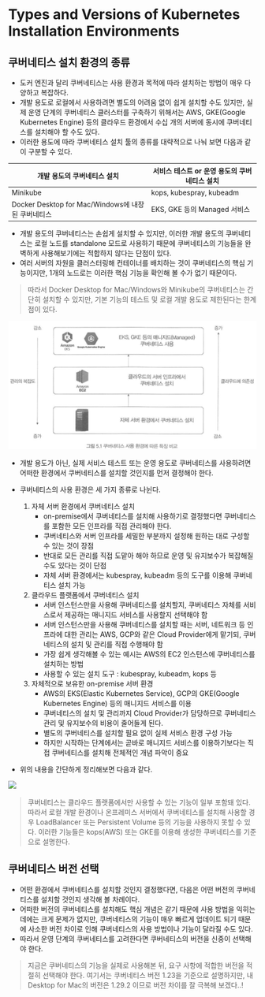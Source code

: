 # Types and Versions of Kubernetes Installation Environments

## 쿠버네티스 설치 환경의 종류
- 도커 엔진과 달리 쿠버네티스는 사용 환경과 목적에 따라 설치하는 방법이 매우 다양하고 복잡하다.
- 개발 용도로 로컬에서 사용하려면 별도의 어려움 없이 쉽게 설치할 수도 있지만, 실제 운영 단계의 쿠버네티스 클러스터를 구축하기 위해서는 AWS, GKE(Google Kubernetes Engine) 등의 클라우드 환경에서 수십 개의 서버에 동시에 쿠버네티스를 설치해야 할 수도 있다.
- 이러한 용도에 따라 쿠버네티스 설치 툴의 종류를 대략적으로 나눠 보면 다음과 같이 구분할 수 있다.

| 개발 용도의 쿠버네티스 설치 | 서비스 테스트 or 운영 용도의 쿠버네티스 설치 |
|----------|----------|
| Minikube | kops, kubespray, kubeadm  |
|Docker Desktop for Mac/Windows에 내장된 쿠버네티스|EKS, GKE 등의 Managed 서비스|

- 개발 용도의 쿠버네티스는 손쉽게 설치할 수 있지만, 이러한 개발 용도의 쿠버네티스는 로컬 노드를 standalone 모드로 사용하기 때문에 쿠버네티스의 기능들을 완벽하게 사용해보기에는 적합하지 않다는 단점이 있다.
- 여러 서버의 자원을 클러스터링해 컨테이너를 배치하는 것이 쿠버네티스의 핵심 기능이지만, 1개의 노드로는 이러한 핵심 기능을 확인해 볼 수가 없기 때문이다.

> 따라서 Docker Desktop for Mac/Windows와 Minikube의 쿠버네티스는 간단히 설치할 수 있지만, 기본 기능의 테스트 및
> 로컬 개발 용도로 제한된다는 한계점이 있다.

<img src="./img/그림5.1.png" width="600">

- 개발 용도가 아닌, 실제 서비스 테스트 또는 운영 용도로 쿠버네티스를 사용하려면 어떠한 환경에서 쿠버네티스를 설치할 것인지를 먼저 결정해야 한다.
- 쿠버네티스의 사용 환경은 세 가지 종류로 나뉜다.
    1. 자체 서버 환경에서 쿠버네티스 설치
        - on-premise에서 쿠버네티스를 설치해 사용하기로 결정했다면 쿠버네티스를 포함한 모든 인프라를 직접 관리해야 한다.
        - 쿠버네티스와 서버 인프라를 세밀한 부분까지 설정해 원하는 대로 구성할 수 있는 것이 장점
        - 반대로 모든 관리를 직접 도맡아 해야 하므로 운영 및 유지보수가 복잡해질 수도 있다는 것이 단점
        - 자체 서버 환경에서는 kubespray, kubeadm 등의 도구를 이용해 쿠버네티스 설치 가능
    2. 클라우드 플랫폼에서 쿠버네티스 설치
        - 서버 인스턴스만을 사용해 쿠버네티스를 설치할지, 쿠버네티스 자체를 서비스로서 제공하는 매니지드 서비스를 사용할지 선택해야 함
        - 서버 인스턴스만을 사용해 쿠버네티스를 설치할 때는 서버, 네트워크 등 인프라에 대한 관리는 AWS, GCP와 같은 Cloud Provider에게 맡기되, 쿠버네티스의 설치 및 관리를 직접 수행해야 함
        - 가장 쉽게 생각해볼 수 있는 예시는 AWS의 EC2 인스턴스에 쿠버네티스를 설치하는 방법
        - 사용할 수 있는 설치 도구 : kubespray, kubeadm, kops 등
    3. 자체적으로 보유한 on-premise 서버 환경
        - AWS의 EKS(Elastic Kubernetes Service), GCP의 GKE(Google Kubernetes Engine) 등의 매니지드 서비스를 이용
        - 쿠버네티스의 설치 및 관리까지 Cloud Provider가 담당하므로 쿠버네티스 관리 및 유지보수의 비용이 줄어들게 된다.
        - 별도의 쿠버네티스를 설치할 필요 없이 실제 서비스 환경 구성 가능
        - 하지만 시작하는 단계에서는 곧바로 매니지드 서비스를 이용하기보다는 직접 쿠버네티스를 설치해 전체적인 개념 파악이 중요

- 위의 내용을 간단하게 정리해보면 다음과 같다.

<img src="./img/표5-1.png" width="600">


> 쿠버네티스는 클라우드 플랫폼에서만 사용할 수 있는 기능이 일부 포함돼 있다. 따라서 로컬 개발 환경이나 온프레미스 서버에서 쿠버네티스를 설치해 사용할 경우 LoadBalancer 또는 Persistent Volume 등의 기능을 사용하지 못할 수 있다. 이러한 기능들은 kops(AWS) 또는 GKE를 이용해 생성한 쿠버네티스를 기준으로 설명한다.



## 쿠버네티스 버전 선택
- 어떤 환경에서 쿠버네티스를 설치할 것인지 결정했다면, 다음은 어떤 버전의 쿠버네티스를 설치할 것인지 생각해 볼 차례이다.
- 어떠한 버전의 쿠버네티스를 설치해도 핵심 개념은 같기 때문에 사용 방법을 익히는 데에는 크게 문제가 없지만, 쿠버네티스의 기능이 매우 빠르게 업데이트 되기 때문에 사소한 버전 차이로 인해 쿠버네티스의 사용 방법이나 기능이 달라질 수도 있다.
- 따라서 운영 단계의 쿠버네티스를 고려한다면 쿠버네티스의 버전을 신중이 선택해야 한다.

> 지금은 쿠버네티스의 기능을 실제로 사용해본 뒤, 요구 사항에 적합한 버전을 적절히 선택해야 한다. 여기서는 쿠버네티스 버전 1.23을 기준으로 설명하지만, 내 Desktop for Mac의 버전은 1.29.2 이므로 버전 차이를 잘 극복해 보겠다..!